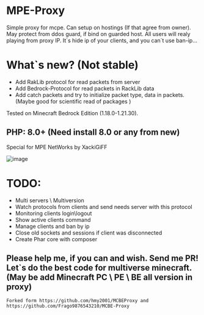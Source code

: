 # MPE-Proxy
Simple proxy for mcpe. Can setup on hostings (If that agree from owner). May protect from ddos guard, if bind on guarded host.
All users will realy playing from proxy IP. It\`s hide ip of your clients, and you can\`t use ban-ip...

# What`s new? (Not stable)
- Add RakLib protocol for read packets from server
- Add Bedrock-Protocol for read packets in RackLib data
- Add catch packets and try to initialize packet type, data in packets. (Maybe good for scientific read of packages )

Tested on Minecraft Bedrock Edition (1.18.0-1.21.30).

## PHP: 8.0+ (Need install 8.0 or any from new)

Special for MPE NetWorks by XackiGiFF

![image](https://user-images.githubusercontent.com/29034010/206567147-b7c74394-c3d3-4b46-8367-30db74d1c9e7.png)

# TODO:
- Multi servers \ Multiversion
- Watch protocols from clients and send needs server with this protocol
- Monitoring clients login\logout
- Show active clients command
- Manage clients and ban by ip
- Close old sockets and sessions if client was disconnected
- Create Phar core with composer

## Please help me, if you can and wish. Send me PR! Let`s do the best code for multiverse minecraft. (May be add Minecraft PC \ PE \ BE all version in proxy)
```
Forked form https://github.com/hmy2001/MCBEProxy and https://github.com/Frago9876543210/MCBE-Proxy
```
